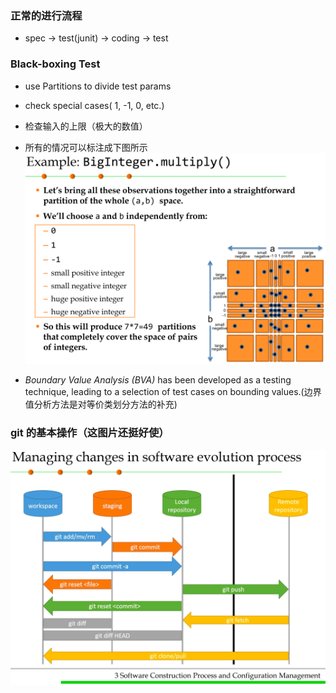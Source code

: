 ### 正常的进行流程
- spec -> test(junit) -> coding -> test

### Black-boxing Test
- use Partitions to divide test params
- check special cases( 1, -1, 0, etc.)
- 检查输入的上限（极大的数值）
- 所有的情况可以标注成下图所示 ![image.png](https://raw.githubusercontent.com/MarchPhantasia/pic/main/hexoblog/20240311082002.png)


- *Boundary Value Analysis (BVA)* has been developed as a testing technique, leading to a selection of test cases on bounding values.(边界值分析方法是对等价类划分方法的补充)

### git 的基本操作（这图片还挺好使）
![image.png](https://raw.githubusercontent.com/MarchPhantasia/pic/main/hexoblog/20240311093246.png)

